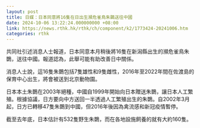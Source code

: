 ```yaml
---
layout: post
title: 日媒：日本同意將16隻在日出生瀕危雀鳥朱䴉送往中國
date: 2024-10-06 13:22:24.000000000 +08:00
link: https://news.rthk.hk/rthk/ch/component/k2/1773424-20241006.htm
categories: rthk
---
```


共同社引述消息人士報道，日本同意本月稍後將16隻在新潟縣出生的瀕危雀鳥朱䴉，送往中國。報道認為，此舉可能有助改善日中關係。

消息人士說，這16隻朱䴉包括7隻雄性和9隻雌性，2016年至2022年間在佐渡島的保育中心出生，將會被送到北京動物園。

日本本土朱䴉在2003年絕種，中國自1999年開始向日本贈送朱䴉，讓日本人工繁殖。根據協議，日方要向中方送回一半透過人工繁殖出生的朱䴉。自2002年3月起，日方已轉移47隻朱䴉到中國，但2016年後因為禽流感和新冠疫情暫停。

截至去年底，日本估計有532隻野生朱䴉，而在各地設施飼養的就有大約160隻。
